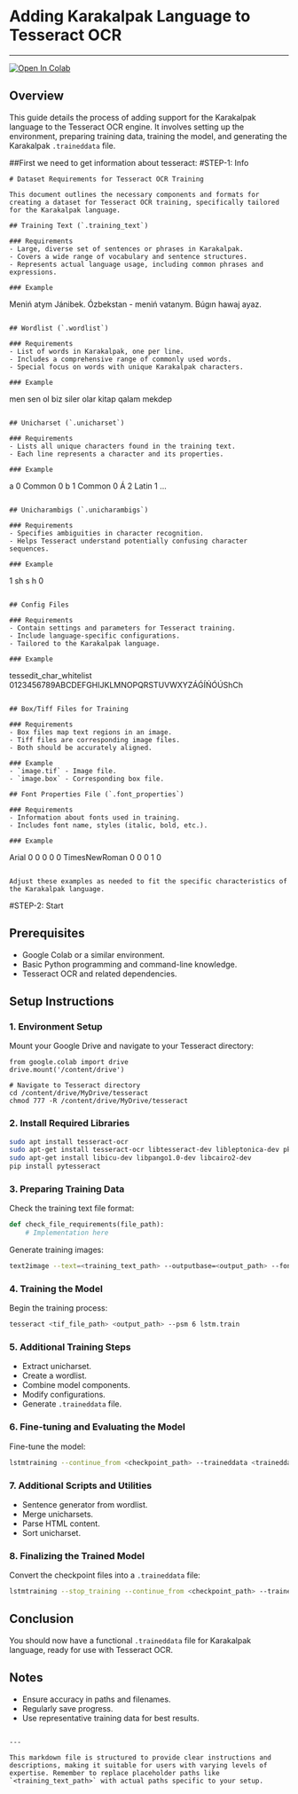 
# Adding Karakalpak Language to Tesseract OCR
---
[![Open In Colab](https://colab.research.google.com/assets/colab-badge.svg)](https://colab.research.google.com/gist/davron112/ee9777c2c692d894ec7f6d1f9558539c/training_kaa_latin.ipynb)


## Overview
This guide details the process of adding support for the Karakalpak language to the Tesseract OCR engine. It involves setting up the environment, preparing training data, training the model, and generating the Karakalpak `.traineddata` file.

##First we need to get information about tesseract:
#STEP-1: Info

```
# Dataset Requirements for Tesseract OCR Training

This document outlines the necessary components and formats for creating a dataset for Tesseract OCR training, specifically tailored for the Karakalpak language.

## Training Text (`.training_text`)

### Requirements
- Large, diverse set of sentences or phrases in Karakalpak.
- Covers a wide range of vocabulary and sentence structures.
- Represents actual language usage, including common phrases and expressions.

### Example
```
Meniń atym Jánibek.
Ózbekstan - meniń vatanym.
Búgın hawaj ayaz.
```

## Wordlist (`.wordlist`)

### Requirements
- List of words in Karakalpak, one per line.
- Includes a comprehensive range of commonly used words.
- Special focus on words with unique Karakalpak characters.

### Example
```
men
sen
ol
biz
siler
olar
kitap
qalam
mekdep
```

## Unicharset (`.unicharset`)

### Requirements
- Lists all unique characters found in the training text.
- Each line represents a character and its properties.

### Example
```
a 0 Common 0
b 1 Common 0
Á 2 Latin 1
...
```

## Unicharambigs (`.unicharambigs`)

### Requirements
- Specifies ambiguities in character recognition.
- Helps Tesseract understand potentially confusing character sequences.

### Example
```
1    sh    s h    0
```

## Config Files

### Requirements
- Contain settings and parameters for Tesseract training.
- Include language-specific configurations.
- Tailored to the Karakalpak language.

### Example
```
tessedit_char_whitelist 0123456789ABCDEFGHIJKLMNOPQRSTUVWXYZÁǴÍŃÓÚShCh
```

## Box/Tiff Files for Training

### Requirements
- Box files map text regions in an image.
- Tiff files are corresponding image files.
- Both should be accurately aligned.

### Example
- `image.tif` - Image file.
- `image.box` - Corresponding box file.

## Font Properties File (`.font_properties`)

### Requirements
- Information about fonts used in training.
- Includes font name, styles (italic, bold, etc.).

### Example
```
Arial 0 0 0 0 0
TimesNewRoman 0 0 0 1 0
```

Adjust these examples as needed to fit the specific characteristics of the Karakalpak language.
```


#STEP-2: Start

## Prerequisites
- Google Colab or a similar environment.
- Basic Python programming and command-line knowledge.
- Tesseract OCR and related dependencies.

## Setup Instructions

### 1. Environment Setup

Mount your Google Drive and navigate to your Tesseract directory:

```
from google.colab import drive
drive.mount('/content/drive')

# Navigate to Tesseract directory
cd /content/drive/MyDrive/tesseract
chmod 777 -R /content/drive/MyDrive/tesseract
```

### 2. Install Required Libraries

```bash
sudo apt install tesseract-ocr
sudo apt-get install tesseract-ocr libtesseract-dev libleptonica-dev pkg-config
sudo apt-get install libicu-dev libpango1.0-dev libcairo2-dev
pip install pytesseract
```

### 3. Preparing Training Data

Check the training text file format:

```python
def check_file_requirements(file_path):
    # Implementation here
```

Generate training images:

```bash
text2image --text=<training_text_path> --outputbase=<output_path> --font='Times New Roman' --fonts_dir=<fonts_directory>
```

### 4. Training the Model

Begin the training process:

```bash
tesseract <tif_file_path> <output_path> --psm 6 lstm.train
```

### 5. Additional Training Steps

- Extract unicharset.
- Create a wordlist.
- Combine model components.
- Modify configurations.
- Generate `.traineddata` file.

### 6. Fine-tuning and Evaluating the Model

Fine-tune the model:

```bash
lstmtraining --continue_from <checkpoint_path> --traineddata <traineddata_path> --max_iterations 1000
```

### 7. Additional Scripts and Utilities

- Sentence generator from wordlist.
- Merge unicharsets.
- Parse HTML content.
- Sort unicharset.

### 8. Finalizing the Trained Model

Convert the checkpoint files into a `.traineddata` file:

```bash
lstmtraining --stop_training --continue_from <checkpoint_path> --traineddata <traineddata_path> --model_output <final_traineddata_path>
```

## Conclusion

You should now have a functional `.traineddata` file for Karakalpak language, ready for use with Tesseract OCR.

## Notes

- Ensure accuracy in paths and filenames.
- Regularly save progress.
- Use representative training data for best results.
```

---

This markdown file is structured to provide clear instructions and descriptions, making it suitable for users with varying levels of expertise. Remember to replace placeholder paths like `<training_text_path>` with actual paths specific to your setup.
